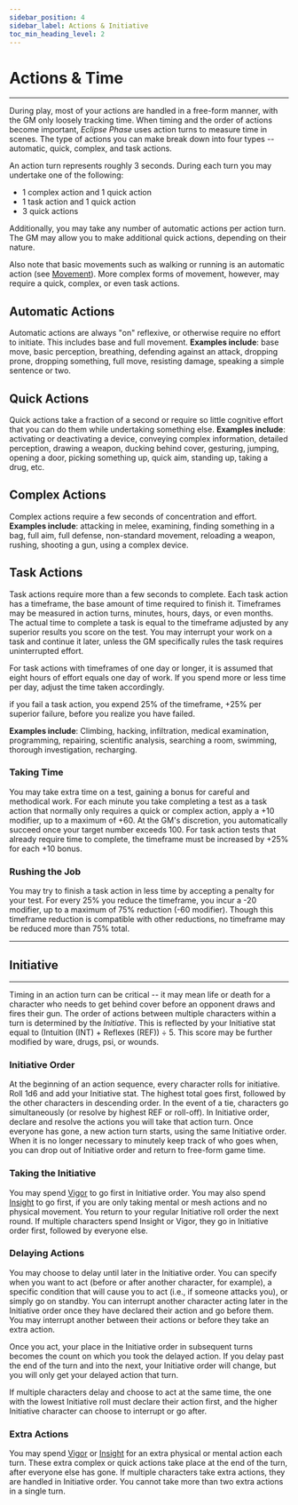 ```yaml
---
sidebar_position: 4
sidebar_label: Actions & Initiative
toc_min_heading_level: 2
---
```


# Actions & Time
---
During play, most of your actions are handled in a free-form manner, with the GM only loosely tracking time.  When timing and the order of actions become important, *Eclipse Phase* uses action turns to measure time in scenes.  The type of actions you can make break down into four types -- automatic, quick, complex, and task actions.

An action turn represents roughly 3 seconds.  During each turn you may undertake one of the following:

- 1 complex action and 1 quick action
- 1 task action and 1 quick action
- 3 quick actions

Additionally, you may take any number of automatic actions per action turn.  The GM may allow you to make additional quick actions, depending on their nature.

Also note that basic movements such as walking or running is an automatic action (see [Movement](./action-and-combat/movement.md#Movement)).  More complex forms of movement, however, may require a quick, complex, or even task actions.

## Automatic Actions
Automatic actions are always "on" reflexive, or otherwise require no effort to initiate.  This includes base and full movement.  **Examples include**: base move, basic perception, breathing, defending against an attack, dropping prone, dropping something, full move, resisting damage, speaking a simple sentence or two.

## Quick Actions
Quick actions take a fraction of a second or require so little cognitive effort that you can do them while undertaking something else.  **Examples include**: activating or deactivating a device, conveying complex information, detailed perception, drawing a weapon, ducking behind cover, gesturing, jumping, opening a door, picking something up, quick aim, standing up, taking a drug, etc.

## Complex Actions
Complex actions require a few seconds of concentration and effort.  **Examples include**: attacking in melee, examining, finding something in a bag, full aim, full defense, non-standard movement, reloading a weapon, rushing, shooting a gun, using a complex device.

## Task Actions
Task actions require more than a few seconds to complete.  Each task action has a timeframe, the base amount of time required to finish it.  Timeframes may be measured in action turns, minutes, hours, days, or even months.  The actual time to complete a task is equal to the timeframe adjusted by any superior results you score on the test.  You may interrupt your work on a task and continue it later, unless the GM specifically rules the task requires uninterrupted effort.

For task actions with timeframes of one day or longer, it is assumed that eight hours of effort equals one day of work.  If you spend more or less time per day, adjust the time taken accordingly.

if you fail a task action, you expend 25% of the timeframe, +25% per superior failure, before you realize you have failed.

**Examples include**: Climbing, hacking, infiltration, medical examination, programming, repairing, scientific analysis, searching a room, swimming, thorough investigation, recharging.

### Taking Time
You may take extra time on a test, gaining a bonus for careful and methodical work.  For each minute you take completing a test as a task action that normally only requires a quick or complex action, apply a +10 modifier, up to a maximum of +60.  At the GM's discretion, you automatically succeed once your target number exceeds 100.  For task action tests that already require time to complete, the timeframe must be increased by +25% for each +10 bonus.

### Rushing the Job
You may try to finish a task action in less time by accepting a penalty for your test.  For every 25% you reduce the timeframe, you incur a -20 modifier, up to a maximum of 75% reduction (-60 modifier).  Though this timeframe reduction is compatible with other reductions, no timeframe may be reduced more than 75% total.

---
## Initiative
---
Timing in an action turn can be critical -- it may mean life or death for a character who needs to get behind cover before an opponent draws and fires their gun.  The order of actions between multiple characters within a turn is determined by the *Initiative*.  This is reflected by your Initiative stat equal to (Intuition (INT) $+$ Reflexes (REF)) $\div$ 5.  This score may be further modified by ware, drugs, psi, or wounds.

### Initiative Order
At the beginning of an action sequence, every character rolls for initiative.  Roll 1d6 and add your Initiative stat.  The highest total goes first, followed by the other characters in descending order.  In the event of a tie, characters go simultaneously (or resolve by highest REF or roll-off).  In Initiative order, declare and resolve the actions you will take that action turn.  Once everyone has gone, a new action turn starts, using the same Initiative order.  When it is no longer necessary to minutely keep track of who goes when, you can drop out of Initiative order and return to free-form game time.

### Taking the Initiative
You may spend [Vigor](Pools.md#vigor) to go first in Initiative order.  You may also spend [Insight](Pools.md#insight) to go first, if you are only taking mental or mesh actions and no physical movement.  You return to your regular Initiative roll order the next round.  If multiple characters spend Insight or Vigor, they go in Initiative order first, followed by everyone else.

### Delaying Actions
You may choose to delay until later in the Initiative order.  You can specify when you want to act (before or after another character, for example), a specific condition that will cause you to act (i.e., if someone attacks you), or simply go on standby.  You can interrupt another character acting later in the Initiative order once they have declared their action and go before them.  You may interrupt another between their actions or before they take an extra action.

Once you act, your place in the Initiative order in subsequent turns becomes the count on which you took the delayed action.  If you delay past the end of the turn and into the next, your Initiative order will change, but you will only get your delayed action that turn.

If multiple characters delay and choose to act at the same time, the one with the lowest Initiative roll must declare their action first, and the higher Initiative character can choose to interrupt or go after.

### Extra Actions
You may spend [Vigor](./Pools.md#vigor) or [Insight](./Pools.md#insight) for an extra physical or mental action each turn.  These extra complex or quick actions take place at the end of the turn, after everyone else has gone.  If multiple characters take extra actions, they are handled in Initiative order.  You cannot take more than two extra actions in a single turn.
